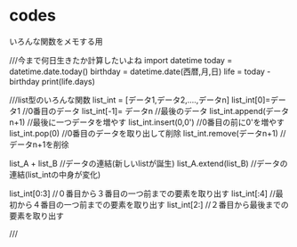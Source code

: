 # codes
いろんな関数をメモする用

///今まで何日生きたか計算したいよね
import datetime
today = datetime.date.today()
birthday = datetime.date(西暦,月,日)
life = today - birthday
print(life.days)

///list型のいろんな関数
list_int = [データ1,データ2,....,データn]
list_int[0]=データ1     //0番目のデータ
list_int[-1]= データn     //最後のデータ
list_int.append(データn+1)     //最後に一つデータを増やす
list_int.insert(0,0')     //0番目の前に0'を増やす
list_int.pop(0)     //0番目のデータを取り出して削除
list_int.remove(データn+1)     //データn+1を削徐

list_A + list_B     //データの連結(新しいlistが誕生)
list_A.extend(list_B)     //データの連結(list_intの中身が変化)

list_int[0:3]     //０番目から３番目の一つ前までの要素を取り出す
list_int[:4]     //最初から４番目の一つ前までの要素を取り出す
list_int[2:]     //２番目から最後までの要素を取り出す

///
